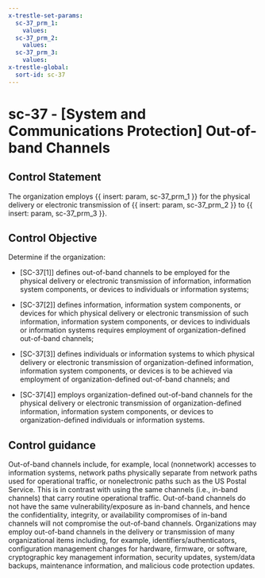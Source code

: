 ```yaml
---
x-trestle-set-params:
  sc-37_prm_1:
    values:
  sc-37_prm_2:
    values:
  sc-37_prm_3:
    values:
x-trestle-global:
  sort-id: sc-37
---
```


# sc-37 - \[System and Communications Protection\] Out-of-band Channels

## Control Statement

The organization employs {{ insert: param, sc-37_prm_1 }} for the physical delivery or electronic transmission of {{ insert: param, sc-37_prm_2 }} to {{ insert: param, sc-37_prm_3 }}.

## Control Objective

Determine if the organization:

- \[SC-37[1]\] defines out-of-band channels to be employed for the physical delivery or electronic transmission of information, information system components, or devices to individuals or information systems;

- \[SC-37[2]\] defines information, information system components, or devices for which physical delivery or electronic transmission of such information, information system components, or devices to individuals or information systems requires employment of organization-defined out-of-band channels;

- \[SC-37[3]\] defines individuals or information systems to which physical delivery or electronic transmission of organization-defined information, information system components, or devices is to be achieved via employment of organization-defined out-of-band channels; and

- \[SC-37[4]\] employs organization-defined out-of-band channels for the physical delivery or electronic transmission of organization-defined information, information system components, or devices to organization-defined individuals or information systems.

## Control guidance

Out-of-band channels include, for example, local (nonnetwork) accesses to information systems, network paths physically separate from network paths used for operational traffic, or nonelectronic paths such as the US Postal Service. This is in contrast with using the same channels (i.e., in-band channels) that carry routine operational traffic. Out-of-band channels do not have the same vulnerability/exposure as in-band channels, and hence the confidentiality, integrity, or availability compromises of in-band channels will not compromise the out-of-band channels. Organizations may employ out-of-band channels in the delivery or transmission of many organizational items including, for example, identifiers/authenticators, configuration management changes for hardware, firmware, or software, cryptographic key management information, security updates, system/data backups, maintenance information, and malicious code protection updates.
